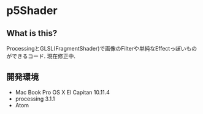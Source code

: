 # **p5Shader**


## What is this?
ProcessingとGLSL(FragmentShader)で画像のFilterや単純なEffectっぽいものができるコード.
現在修正中.


## 開発環境
 - Mac Book Pro OS X El Capitan 10.11.4
 - processing 3.1.1
 - Atom
